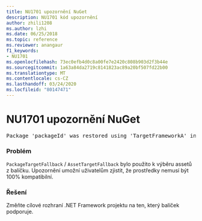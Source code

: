 ```yaml
---
title: NU1701 upozornění NuGet
description: NU1701 kód upozornění
author: zhili1208
ms.author: lzhi
ms.date: 06/25/2018
ms.topic: reference
ms.reviewer: anangaur
f1_keywords:
- NU1701
ms.openlocfilehash: 73ec0efb4d0c8a00fe7e2420c808b903d2f3b44e
ms.sourcegitcommit: 1a63a84da2719c8141823ac89a20bf507fd22b00
ms.translationtype: MT
ms.contentlocale: cs-CZ
ms.lasthandoff: 03/24/2020
ms.locfileid: "80147471"
---
```

# <a name="nuget-warning-nu1701"></a>NU1701 upozornění NuGet

<pre>Package 'packageId' was restored using 'TargetFrameworkA' instead the project target framework 'TargetFrameworkB'. This package may not be fully compatible with your project.</pre>

### <a name="issue"></a>Problém
`PackageTargetFallback` / `AssetTargetFallback` bylo použito k výběru assetů z balíčku. Upozornění umožní uživatelům zjistit, že prostředky nemusí být 100% kompatibilní.

### <a name="solution"></a>Řešení
Změňte cílové rozhraní .NET Framework projektu na ten, který balíček podporuje.
